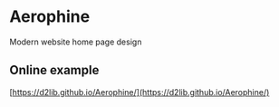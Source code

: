 # Aerophine
Modern website home page design

## Online example
[https://d2lib.github.io/Aerophine/](https://d2lib.github.io/Aerophine/)
